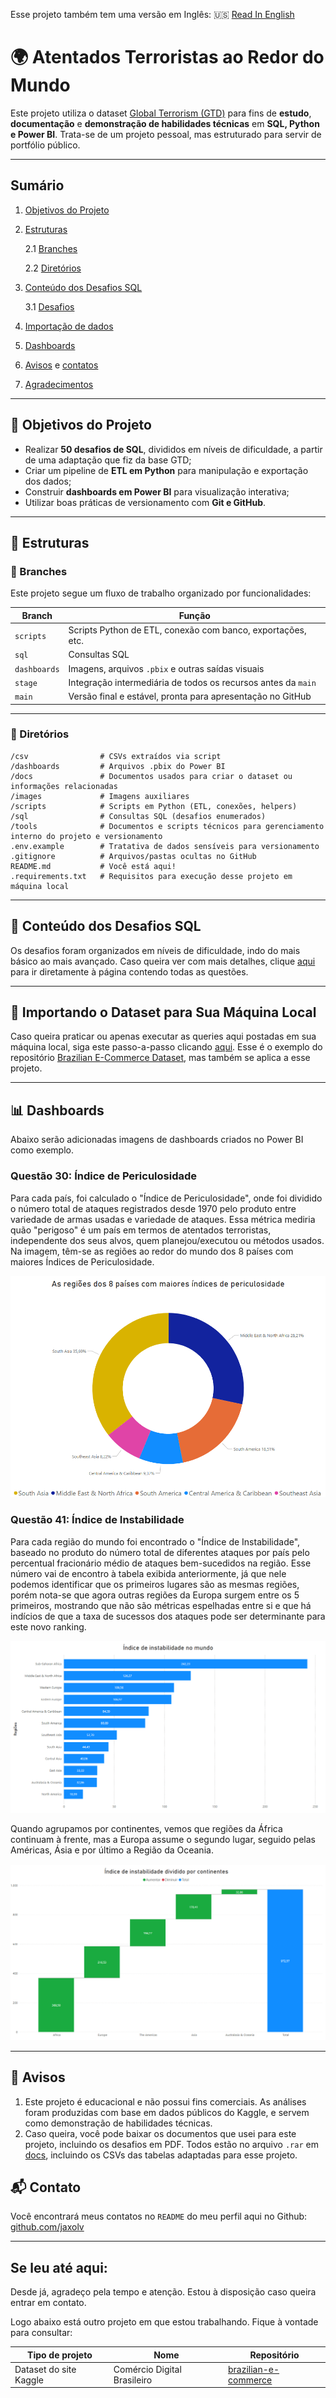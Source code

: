 Esse projeto também tem uma versão em Inglês: :us: [Read In English](/README.md)

# 🌍 Atentados Terroristas ao Redor do Mundo

Este projeto utiliza o dataset [Global Terrorism (GTD)](https://www.kaggle.com/datasets/START-UMD/gtd) para fins de **estudo**, **documentação** e **demonstração de habilidades técnicas** em **SQL, Python e Power BI**. Trata-se de um projeto pessoal, mas estruturado para servir de portfólio público.

---

## Sumário
1. [Objetivos do Projeto](#-objetivos-do-projeto)
2. [Estruturas](#estruturas)

    2.1 [Branches](#-branches)

    2.2 [Diretórios](#-diretórios)
3. [Conteúdo dos Desafios SQL](#-conteúdo-dos-desafios-sql)
   
    3.1 [Desafios](sql/DESAFIOS.md)
4. [Importação de dados](#-importando-o-dataset-para-sua-máquina-local)
5. [Dashboards](#-dashboards)
6. [Avisos](#-avisos) e [contatos](#-contato)
7. [Agradecimentos](#se-leu-até-aqui)

---

## 🎯 Objetivos do Projeto

- Realizar **50 desafios de SQL**, divididos em níveis de dificuldade, a partir de uma adaptação que fiz da base GTD;
- Criar um pipeline de **ETL em Python** para manipulação e exportação dos dados;
- Construir **dashboards em Power BI** para visualização interativa;
- Utilizar boas práticas de versionamento com **Git e GitHub**.

---

## 🌿 Estruturas

### 🚀 Branches

Este projeto segue um fluxo de trabalho organizado por funcionalidades:

| Branch | Função |
|-|-|
| `scripts` | Scripts Python de ETL, conexão com banco, exportações, etc. |
| `sql` | Consultas SQL |
| `dashboards` | Imagens, arquivos `.pbix` e outras saídas visuais |
| `stage` | Integração intermediária de todos os recursos antes da `main` |
| `main` | Versão final e estável, pronta para apresentação no GitHub |

---

### 📁 Diretórios
```
/csv                # CSVs extraídos via script
/dashboards         # Arquivos .pbix do Power BI
/docs               # Documentos usados para criar o dataset ou informações relacionadas
/images             # Imagens auxiliares
/scripts            # Scripts em Python (ETL, conexões, helpers)
/sql                # Consultas SQL (desafios enumerados)
/tools              # Documentos e scripts técnicos para gerenciamento interno do projeto e versionamento
.env.example        # Tratativa de dados sensíveis para versionamento
.gitignore          # Arquivos/pastas ocultas no GitHub
README.md           # Você está aqui! 
.requirements.txt   # Requisitos para execução desse projeto em máquina local
```

---

## 🧠 Conteúdo dos Desafios SQL
Os desafios foram organizados em níveis de dificuldade, indo do mais básico ao mais avançado. Caso queira ver com mais detalhes, clique [aqui](sql/DESAFIOS.md) para ir diretamente à página contendo todas as questões.

---

## 🧮 Importando o Dataset para Sua Máquina Local
Caso queira praticar ou apenas executar as queries aqui postadas em sua máquina local, siga este passo-a-passo clicando [aqui](https://github.com/jaxolv/brazilian-e-commerce/blob/main/docs/IMPORT_DATA_PT-BR.md). Esse é o exemplo do repositório [Brazilian E-Commerce Dataset](https://github.com/jaxolv/brazilian-e-commerce), mas também se aplica a esse projeto.

---

## 📊 Dashboards
Abaixo serão adicionadas imagens de dashboards criados no Power BI como exemplo.

### Questão 30: Índice de Periculosidade
Para cada país, foi calculado o "Índice de Periculosidade", onde foi dividido o número total de ataques registrados desde 1970 pelo produto entre variedade de armas usadas e variedade de ataques. Essa métrica mediria quão "perigoso" é um país em termos de atentados terroristas, independente dos seus alvos, quem planejou/executou ou métodos usados. Na imagem, têm-se as regiões ao redor do mundo dos 8 países com maiores Índices de Periculosidade.

![Regiões dos 8 países com maiores índices de periculosidade](/images/questao_30_grafico_de_donut.png)

### Questão 41: Índice de Instabilidade
Para cada região do mundo foi encontrado o "Índice de Instabilidade", baseado no produto do número total de diferentes ataques por país pelo percentual fracionário médio de ataques bem-sucedidos na região. Esse número vai de encontro à tabela exibida anteriormente, já que nele podemos identificar que os primeiros lugares são as mesmas regiões, porém nota-se que agora outras regiões da Europa surgem entre os 5 primeiros, mostrando que não são métricas espelhadas entre si e que há indícios de que a taxa de sucessos dos ataques pode ser determinante para este novo ranking.

![Índice de instabilidade por região em ordem decrescente](/images/questao_41_grafico_de_barras.png)

Quando agrupamos por continentes, vemos que regiões da África continuam à frente, mas a Europa assume o segundo lugar, seguido pelas Américas, Ásia e por último a Região da Oceania.

![Continentes divididos por índice de instabilidade](/images/questao_41_grafico_cascata.png)

---

## 📌 Avisos
1) Este projeto é educacional e não possui fins comerciais. As análises foram produzidas com base em dados públicos do Kaggle, e servem como demonstração de habilidades técnicas.
2) Caso queira, você pode baixar os documentos que usei para este projeto, incluindo os desafios em PDF. Todos estão no arquivo `.rar` em [docs](docs), incluindo os CSVs das tabelas adaptadas para esse projeto.

## 📬 Contato
Você encontrará meus contatos no `README` do meu perfil aqui no Github: [github.com/jaxolv](https://github.com/jaxolv)

---

## Se leu até aqui:
Desde já, agradeço pela tempo e atenção. Estou à disposição caso queira entrar em contato.

Logo abaixo está outro projeto em que estou trabalhando. Fique à vontade para consultar:

| Tipo de projeto | Nome | Repositório |
| - | - | - |
| Dataset do site Kaggle | Comércio Digital Brasileiro | [brazilian-e-commerce](https://github.com/jaxolv/brazilian-e-commerce) |
